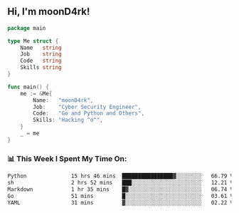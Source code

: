 <h2> Hi, I'm moonD4rk!</h2>

```go
package main

type Me struct {
	Name   string
	Job    string
	Code   string
	Skills string
}

func main() {
	me := &Me{
		Name:   "moonD4rk",
		Job:    "Cyber Security Engineer",
		Code:   "Go and Python and Others",
		Skills: "Hacking ^o^",
	}
	_ = me
}
```

<h3>📊 This Week I Spent My Time On:</h3>
<!-- <img align='right' src="https://github-readme-stats.vercel.app/api?username=moond4rk&show_icons=true&theme=radical", width="300" height="150"> -->

<!--START_SECTION:waka-->

```txt
Python              15 hrs 46 mins  ████████████████▓░░░░░░░░   66.79 %
sh                  2 hrs 52 mins   ███░░░░░░░░░░░░░░░░░░░░░░   12.21 %
Markdown            1 hr 35 mins    █▓░░░░░░░░░░░░░░░░░░░░░░░   06.74 %
Go                  51 mins         █░░░░░░░░░░░░░░░░░░░░░░░░   03.61 %
YAML                31 mins         ▓░░░░░░░░░░░░░░░░░░░░░░░░   02.22 %
```

<!--END_SECTION:waka-->

